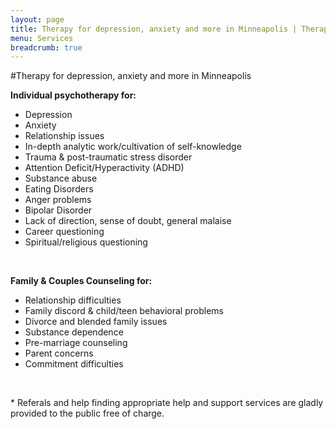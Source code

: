 ```yaml
---
layout: page
title: Therapy for depression, anxiety and more in Minneapolis | Therapy Minneapolis - Integral Psychotherapy
menu: Services
breadcrumb: true
---
```


#Therapy for depression, anxiety and more in Minneapolis


**Individual psychotherapy for:**

- Depression
- Anxiety
- Relationship issues
- In-depth analytic work/cultivation of self-knowledge
- Trauma &amp; post-traumatic stress disorder 
- Attention Deficit/Hyperactivity (ADHD)
- Substance abuse
- Eating Disorders 
- Anger problems
- Bipolar Disorder
- Lack of direction, sense of doubt, general malaise
- Career questioning
- Spiritual/religious questioning
   
&nbsp;   
   
**Family &amp; Couples Counseling for:**

- Relationship difficulties
- Family discord &amp; child/teen behavioral problems
- Divorce and blended family issues
- Substance dependence
- Pre-marriage counseling
- Parent concerns
- Commitment difficulties
   
&nbsp;   
   
\* Referals and help finding appropriate help and support services are gladly provided to the public free of charge.
